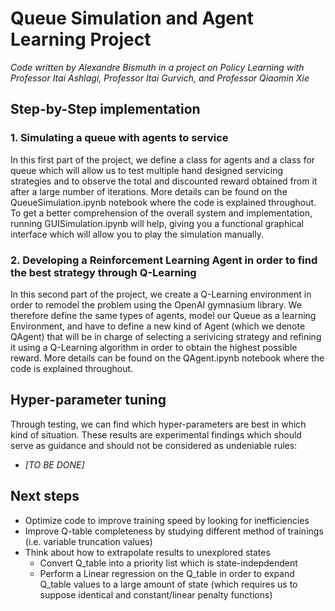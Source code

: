# Queue Simulation and Agent Learning Project

*Code written by Alexandre Bismuth in a project on Policy Learning with Professor Itai Ashlagi, Professor Itai Gurvich, and Professor Qiaomin Xie*

## Step-by-Step implementation

### 1. Simulating a queue with agents to service

In this first part of the project, we define a class for agents and a class for queue which will allow us to test multiple hand designed servicing strategies and to observe the total and discounted reward obtained from it after a large number of iterations. More details can be found on the QueueSimulation.ipynb notebook where the code is explained throughout. To get a better comprehension of the overall system and implementation, running GUISimulation.ipynb will help, giving you a functional graphical interface which will allow you to play the simulation manually.

### 2. Developing a Reinforcement Learning Agent in order to find the best strategy through Q-Learning

In this second part of the project, we create a Q-Learning environment in order to remodel the problem using the OpenAI gymnasium library. We therefore define the same types of agents, model our Queue as a learning Environment, and have to define a new kind of Agent (which we denote QAgent) that will be in charge of selecting a serivicing strategy and refining it using a Q-Learning algorithm in order to obtain the highest possible reward. More details can be found on the QAgent.ipynb notebook where the code is explained throughout.

## Hyper-parameter tuning

Through testing, we can find which hyper-parameters are best in which kind of situation. These results are experimental findings which should serve as guidance and should not be considered as undeniable rules:

- *\[TO BE DONE\]*

## Next steps

- Optimize code to improve training speed by looking for inefficiencies
- Improve Q-table completeness by studying different method of trainings (i.e. variable truncation values)
- Think about how to extrapolate results to unexplored states
  - Convert Q_table into a priority list which is state-indepdendent
  - Perform a Linear regression on the Q_table in order to expand Q_table values to a large amount of state (which requires us to suppose identical and constant/linear penalty functions)
